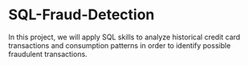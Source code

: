 # SQL-Fraud-Detection
In this project, we will apply SQL skills to analyze historical credit card transactions and consumption patterns in order to identify possible fraudulent transactions.
